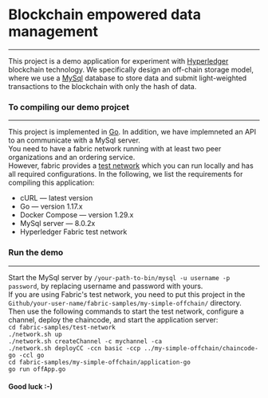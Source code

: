 # Blockchain empowered data management
------------------------------------------------------------------------------------------------------------------------------------------------------------------------

This project is a demo application for experiment with [Hyperledger](https://www.hyperledger.org/) blockchain technology. We specifically design an off-chain storage model, where we use a [MySql](https://www.mysql.com/) database to store data and submit light-weighted transactions to the blockchain with only the hash of data.<br/>



### To compiling our demo projcet
------------------------------------------------------------------------------------------------------------------------------------------------------------------------
This project is implemented in [Go](https://golang.org/). In addition, we have implemneted an API to an communicate with a MySql server.<br/>
You need to have a fabric network running with at least two peer organizations and an ordering service.<br/>
However, fabric provides a [test network](https://hyperledger-fabric.readthedocs.io/en/release-2.2/test_network.html) which you can run locally and has all required configurations. In the following, we list the requirements for compiling this application:<br>

- cURL — latest version
- Go — version 1.17.x
- Docker Compose — version 1.29.x
- MySql server — 8.0.2x
- Hyperledger Fabric test network<br/>




### Run the demo
-------------------------------------------------------------------------------------------------------------------------------------------------------------------------

Start the MySql server by `/your-path-to-bin/mysql -u username -p password`, by replacing username and password with yours.<br>
If you are using Fabric's test network, you need to put this project in the `Github/your-user-name/fabric-samples/my-simple-offchain/` directory. Then use the following commands to start the test network, configure a channel, deploy the chaincode, and start the application server:<br/>
`cd fabric-samples/test-network`<br/>
`./network.sh up` <br/>
`./network.sh createChannel -c mychannel -ca`<br/>
`./network.sh deployCC -ccn basic -ccp ../my-simple-offchain/chaincode-go -ccl go`<br/>
`cd fabric-samples/my-simple-offchain/application-go`</br>
`go run offApp.go`<br/>



#### Good luck :-)
